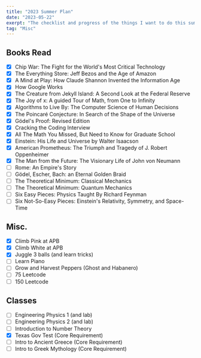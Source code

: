 ```yaml
---
title: "2023 Summer Plan"
date: "2023-05-22"
exerpt: "The checklist and progress of the things I want to do this summer"
tag: "Misc"
---
```


## Books Read

- [x] Chip War: The Fight for the World's Most Critical Technology
- [x] The Everything Store: Jeff Bezos and the Age of Amazon
- [x] A Mind at Play: How Claude Shannon Invented the Information Age
- [x] How Google Works
- [x] The Creature from Jekyll Island: A Second Look at the Federal Reserve
- [x] The Joy of x: A guided Tour of Math, from One to Infinity
- [x] Algorithms to Live By: The Computer Science of Human Decisions
- [x] The Poincaré Conjecture: In Search of the Shape of the Universe
- [x] Gödel's Proof: Revised Edition
- [x] Cracking the Coding Interview
- [x] All The Math You Missed, But Need to Know for Graduate School
- [x] Einstein: His Life and Universe by Walter Isaacson
- [x] American Prometheus: The Triumph and Tragedy of J. Robert Oppenheimer
- [x] The Man from the Future: The Visionary Life of John von Neumann
- [ ] Rome: An Empire's Story
- [ ] Gödel, Escher, Bach: an Eternal Golden Braid
- [ ] The Theoretical Minimum: Classical Mechanics
- [ ] The Theoretical Minimum: Quantum Mechanics
- [ ] Six Easy Pieces: Physics Taught By Richard Feynman
- [ ] Six Not-So-Easy Pieces: Einstein's Relativity, Symmetry, and Space-Time

## Misc.

- [x] Climb Pink at APB
- [x] Climb White at APB
- [x] Juggle 3 balls (and learn tricks)
- [ ] Learn Piano
- [ ] Grow and Harvest Peppers (Ghost and Habanero)
- [ ] 75 Leetcode
- [ ] 150 Leetcode

## Classes

- [ ] Engineering Physics 1 (and lab)
- [ ] Engineering Physics 2 (and lab)
- [ ] Introduction to Number Theory
- [x] Texas Gov Test (Core Requirement)
- [ ] Intro to Ancient Greece (Core Requirement)
- [ ] Intro to Greek Mythology (Core Requirement)
